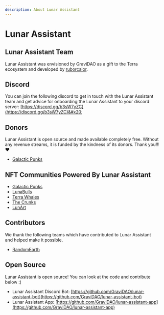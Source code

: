 ```yaml
---
description: About Lunar Assistant
---
```


# Lunar Assistant

## Lunar Assistant Team

Lunar Assistant was envisioned by GraviDAO as a gift to the Terra ecosystem and developed by [ruborcalor](https://twitter.com/ruborcalor).

## Discord

You can join the following discord to get in touch with the Lunar Assistant team and get advice for onboarding the Lunar Assistant to your discord server: [https://discord.gg/b3sW7yZC](https://discord.gg/b3sW7yZC)&#x20;

## Donors

Lunar Assistant is open source and made available completely free. Without any revenue streams,  it is funded by the kindness of its donors. Thank you!!! ❤️

* [Galactic Punks](https://twitter.com/galactic\_punks)

## NFT Communities Powered By Lunar Assistant

* [Galactic Punks](https://twitter.com/galactic\_punks)
* [LunaBulls](https://twitter.com/LunaBulls)
* [Terra Whales](https://twitter.com/terrawhales)
* [The Crunks](https://twitter.com/crunks\_nft)
* [LunArt](https://twitter.com/LunArt\_NFT)

## Contributors

We thank the following teams which have contributed to Lunar Assistant and helped make it possible.

* [RandomEarth](https://twitter.com/randomearth\_io)

## Open Source

Lunar Assistant is open source! You can look at the code and contribute below :)

* Lunar Assistant Discord Bot: [https://github.com/GraviDAO/lunar-assistant-bot](https://github.com/GraviDAO/lunar-assistant-bot)
* Lunar Assistant App: [https://github.com/GraviDAO/lunar-assistant-app](https://github.com/GraviDAO/lunar-assistant-app)
